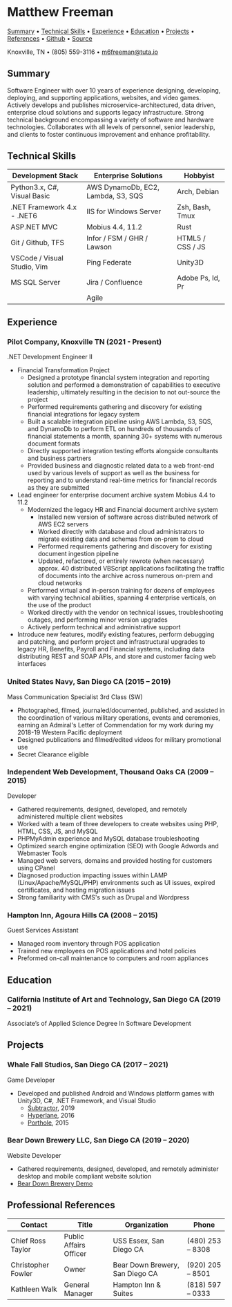 
# Matthew Freeman

[Summary](#summary) • [Technical Skills](#skills) • [Experience](#experience) • [Education](#education) • [Projects](#projects) • [References](#references) • [Github](https://github.com/m6freeman) • [Source](https://github.com/m6freeman/m6freeman.github.io/blob/main/index.md)

Knoxville, TN • (805) 559-3116 • m6freeman@tuta.io


## Summary
<a name="summary"> <a>

Software Engineer with over 10 years of experience designing, developing, deploying, and supporting applications, websites, and video games.
Actively develops and publishes microservice-architectured, data driven, enterprise cloud solutions and supports legacy infrastructure.
Strong technical background encompassing a variety of software and hardware technologies.
Collaborates with all levels of personnel, senior leadership, and clients to foster continuous improvement and enhance profitability.

## Technical Skills
<a name="skills"> <a>

|Development Stack  |Enterprise Solutions   |Hobbyist   |
|-|-|-|     
|Python3.x, C#, Visual Basic    |AWS DynamoDb, EC2, Lambda, S3, SQS |Arch, Debian       |
|.NET Framework 4.x - .NET6     |IIS for Windows Server             |Zsh, Bash, Tmux    |
|ASP.NET MVC                    |Mobius 4.4, 11.2                   |Rust               |
|Git / Github, TFS              |Infor / FSM / GHR / Lawson         |HTML5 / CSS / JS   |
|VSCode / Visual Studio, Vim    |Ping Federate                      |Unity3D            |  
|MS SQL Server                  |Jira / Confluence                  |Adobe Ps, Id, Pr   |
|                               |Agile                              |                   |


## Experience
<a name="experience"> <a>

### Pilot Company, Knoxville TN (2021 - Present)

.NET Development Engineer II

- Financial Transformation Project
    - Designed a prototype financial system integration and reporting solution and performed a demonstration of capabilities to executive leadership, ultimately resulting in the decision to not out-source the project
    - Performed requirements gathering and discovery for existing financial integrations for legacy system
    - Built a scalable integration pipeline using AWS Lambda, S3, SQS, and DynamoDb to perform ETL on hundreds of thousands of financial statements a month, spanning 30+ systems with numerous document formats
    - Directly supported integration testing efforts alongside consultants and business partners
    - Provided business and diagnostic related data to a web front-end used by various levels of support as well as the business for reporting and to understand real-time metrics for financial records as they are submitted
- Lead engineer for enterprise document archive system Mobius 4.4 to 11.2
    - Modernized the legacy HR and Financial document archive system
        - Installed new version of software across distributed network of AWS EC2 servers
        - Worked directly with database and cloud administrators to migrate existing data and schemas from on-prem to cloud
        - Performed requirements gathering and discovery for existing document ingestion pipeline
        - Updated, refactored, or entirely rewrote (when necessary) approx. 40 distributed VBScript applications facilitating the traffic of documents into the archive across numerous on-prem and cloud networks
    - Performed virtual and in-person training for dozens of employees with varying technical abilities, spanning 4 enterprise verticals, on the use of the product
    - Worked directly with the vendor on technical issues, troubleshooting outages, and performing minor version upgrades
    - Actively perform technical and administrative support
- Introduce new features, modify existing features, perform debugging and patching, and perform project and infrastructural upgrades to legacy HR, Benefits, Payroll and Financial systems, including data distributing REST and SOAP APIs, and store and customer facing web interfaces

### United States Navy, San Diego CA (2015 – 2019)

Mass Communication Specialist 3rd Class (SW)

- Photographed, filmed, journaled/documented, published, and assisted in the coordination of various military operations, events and ceremonies, earning an Admiral's Letter of Commendation for my work during my 2018-19 Western Pacific deployment
- Designed publications and filmed/edited videos for military promotional use
- Secret Clearance eligible

### Independent Web Development, Thousand Oaks CA (2009 – 2015)

Developer

- Gathered requirements, designed, developed, and remotely administered multiple client websites
- Worked with a team of three developers to create websites using PHP, HTML, CSS, JS, and MySQL
- PHPMyAdmin experience and MySQL database troubleshooting
- Optimized search engine optimization (SEO) with Google Adwords and Webmaster Tools
- Managed web servers, domains and provided hosting for customers using CPanel
- Diagnosed production impacting issues within LAMP (Linux/Apache/MySQL/PHP) environments such as UI issues, expired certificates, and hosting migration issues
- Strong familiarity with CMS's such as Drupal and Wordpress

### Hampton Inn, Agoura Hills CA (2008 – 2015)

Guest Services Assistant

- Managed room inventory through POS application
- Trained new employees on POS applications and hotel policies
- Preformed on-call maintenance to computers and room appliances


## Education 
<a name="education"> <a>

### California Institute of Art and Technology, San Diego CA (2019 – 2021)

Associate’s of Applied Science Degree In Software Development


## Projects 
<a name="projects"> <a>

### Whale Fall Studios, San Diego CA (2017 – 2021)

Game Developer

- Developed and published Android and Windows platform games with Unity3D, C#, .NET Framework, and Visual Studio
    - [Subtractor](https://m6freeman.github.io/Subtractor), 2019
    - [Hyperlane](https://m6freeman.github.io/Hyperlane), 2016
    - [Porthole](https://m6freeman.github.io/Porthole), 2015

### Bear Down Brewery LLC, San Diego CA (2019 – 2020)

Website Developer

- Gathered requirements, designed, developed, and remotely administer desktop and mobile compliant website solution
- [Bear Down Brewery Demo](https://m6freeman.github.io/Bear-Down-Brewery)


## Professional References
<a name="references"> <a>

|Contact    |Title  |Organization   |Phone  |
|-|-|-|-|
|Chief Ross Taylor  |Public Affairs Officer |USS Essex, San Diego CA           |\(480\) 253 – 8308 |
|Christopher Fowler |Owner                  |Bear Down Brewery, San Diego CA   |\(920\) 205 – 8501 |
|Kathleen Walk      |General Manager        |Hampton Inn & Suites              |\(818\) 597 – 0333 |

